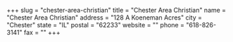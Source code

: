 +++
slug = "chester-area-christian"
title = "Chester Area Christian"
name = "Chester Area Christian"
address = "128 A Koeneman Acres"
city = "Chester"
state = "IL"
postal = "62233"
website = ""
phone = "618-826-3141"
fax = ""
+++
